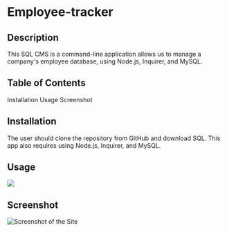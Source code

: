 # Employee-tracker

## Description
This SQL CMS is a command-line application allows us to manage a company's employee database, using Node.js, Inquirer, and MySQL.

## Table of Contents
Installation
Usage
Screenshot


## Installation
The user should clone the repository from GitHub and download SQL. This app also requires using Node.js, Inquirer, and MySQL.

## Usage
![](./assets/ezgif.com-video-to-gif.gif)


## Screenshot
![Screenshot of the Site](./assets/tpg.png) 